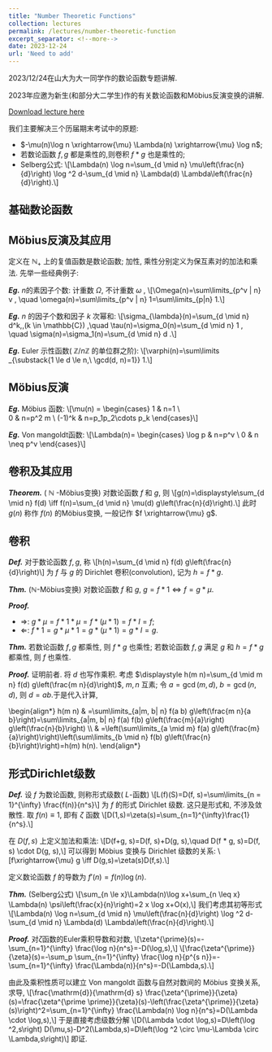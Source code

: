 ```yaml
---
title: "Number Theoretic Functions"
collection: lectures
permalink: /lectures/number-theoretic-function
excerpt_separator: <!--more-->
date: 2023-12-24
url: 'Need to add'
---
```

2023/12/24在山大为大一同学作的数论函数专题讲解.
<!--more-->

2023年应邀为新生(和部分大二学生)作的有关数论函数和Möbius反演变换的讲解.

[Download lecture here](https://NicolasKeng.github.io/notes/20231224数论函数.pdf)

我们主要解决三个历届期末考试中的原题:
- $-\mu(n)\log n \xrightarrow{\mu} \Lambda(n) \xrightarrow{\mu} \log n$;
- 若数论函数 $f, g$ 都是乘性的,则卷积 $f * g$ 也是乘性的;
- Selberg公式:
\\[\Lambda(n) \log n=\sum_{d \mid n} \mu\left(\frac{n}{d}\right) \log ^2 d-\sum_{d \mid n} \Lambda(d) \Lambda\left(\frac{n}{d}\right).\\]

## 基础数论函数

## Möbius反演及其应用
定义在 $\mathbb{N}_{+}$ 上的复值函数是数论函数; 加性, 乘性分别定义为保互素对的加法和乘法. 先举一些经典例子:

***Eg.*** 
$n$的素因子个数: 计重数 $\Omega$, 不计重数 $\omega$ ,
\\[\Omega(n)=\sum\limits_{p^v \| n} v , \quad \omega(n)=\sum\limits_{p^v \| n} 1=\sum\limits_{p|n} 1.\\]

***Eg.*** 
$n$ 的因子个数和因子 $k$ 次幂和:
\\[\sigma_{\lambda}(n)=\sum_{d \mid n} d^k,\,(k \in \mathbb{C}) ,\quad \tau(n)=\sigma_0(n)=\sum_{d \mid n} 1 , \quad  \sigma(n)=\sigma_1(n)=\sum_{d \mid n} d .\\]

***Eg.*** 
Euler 示性函数( $\mathbb{Z} / n\mathbb{Z}$ 的单位群之阶):
\\[\varphi(n)=\sum\limits _{\substack{1 \le d \le n,\\ \gcd(d, n)=1}} 1.\\]

## Möbius反演

***Eg.*** 
Möbius 函数:
\\[\mu(n) = 
\begin{cases} 
    1 & n=1 \\  
    0 & n=p^2 m \\ 
    (-1)^k & n=p_1p_2\cdots p_k 
\end{cases}\\]


***Eg.*** 
Von mangoldt函数: 
\\[\Lambda(n)= 
\begin{cases} 
    \log p & n=p^v \\ 
    0 & n \neq p^v 
\end{cases}\\]

## 卷积及其应用

***Theorem.*** 
( $\mathbb{N}$ -Möbius变换) 对数论函数 $f$ 和 $g$, 则 
\\[g(n)=\displaystyle\sum_{d \mid n} f(d) \iff f(n)=\sum_{d \mid n} \mu(d) g\left(\frac{n}{d}\right).\\]
此时 $g(n)$ 称作 $f(n)$ 的Möbius变换, 一般记作 $f \xrightarrow{\mu} g$.

## 卷积

***Def.***
对于数论函数 $f, g$, 称
\\[h(n)=\sum_{d \mid n} f(d) g\left(\frac{n}{d}\right)\\]
为 $f$ 与 $g$ 的 Dirichlet 卷积(convolution), 记为 $h=f * g$.

***Thm.*** 
($\mathbb{N}$-Möbius变换) 对数论函数 $f$ 和 $g$, $g=f * 1 \iff f=g * \mu$.

***Proof.*** 
- $\Rightarrow$: $g * \mu=f * 1 * \mu=f * (\mu * 1)=f * I=f$;
- $\Leftarrow$: $f * 1=g * \mu * 1=g * (\mu * 1)=g * I=g$.

***Thm.*** 
若数论函数 $f, g$ 都乘性, 则 $f * g$ 也乘性; 若数论函数 $f, g$ 满足 $g$ 和 $h=f * g$ 都乘性, 则 $f$ 也乘性.

***Proof.*** 
证明前者. 将 $d$ 也写作乘积. 考虑 $\displaystyle h(m n)=\sum_{d \mid m n} f(d) g\left(\frac{m n}{d}\right)$, $m,n$ 互素; 令 $a=\gcd(m,d)$, $b=\gcd(n,d)$, 则 $d=ab$.于是代入计算,
<html>
<head>
  <meta charset="utf-8">
  <meta name="viewport" content="width=device-width">
  <script src="https://polyfill.io/v3/polyfill.min.js?features=es6"></script>
  <script id="MathJax-script" async
          src="https://cdn.jsdelivr.net/npm/mathjax@3/es5/tex-mml-chtml.js">
  </script>
</head>
<body>
<p>
\begin{align*}
h(m n) & =\sum\limits_{a|m, b| n} f(a b) g\left(\frac{m n}{a b}\right)=\sum\limits_{a|m, b| n} f(a) f(b) g\left(\frac{m}{a}\right) g\left(\frac{n}{b}\right) \\
    & =\left(\sum\limits_{a \mid m} f(a) g\left(\frac{m}{a}\right)\right)\left(\sum\limits_{b \mid n} f(b) g\left(\frac{n}{b}\right)\right)=h(m) h(n).
\end{align*}
</p>
</body>
</html>

## 形式Dirichlet级数

***Def.*** 
设 $f$ 为数论函数, 则称形式级数( $L$-函数)
\\[L(f)(S)=D(f, s)=\sum\limits_{n = 1}^{\infty} \frac{f(n)}{n^s}\\]
为 $f$ 的形式 Dirichlet 级数. 这只是形式和, 不涉及敛散性. 取 $f(n) \equiv 1$, 即有 $\zeta$ 函数
\\[D(1,s)=\zeta(s)=\sum_{n=1}^{\infty}\frac{1}{n^s}.\\]

在 $D(f, s)$ 上定义加法和乘法:
\\[D(f+g, s)=D(f, s)+D(g, s),\quad D(f * g, s)=D(f, s) \cdot D(g, s),\\]
可以得到 Möbius 变换与 Dirichlet 级数的关系:
\\[f\xrightarrow{\mu} g \iff D(g,s)=\zeta(s)D(f,s).\\]

定义数论函数 $f$ 的导数为 $f'(n)=f(n) \log(n)$.

***Thm.*** 
(Selberg公式) 
\\[\sum_{n \le x}\Lambda(n)\log x+\sum_{n \leq x} \Lambda(n) \psi\left(\frac{x}{n}\right)=2 x \log x+O(x),\\]
我们考虑其初等形式
\\[\Lambda(n) \log n=\sum_{d \mid n} \mu\left(\frac{n}{d}\right) \log ^2 d-\sum_{d \mid n} \Lambda(d) \Lambda\left(\frac{n}{d}\right).\\]

***Proof.*** 
对$\zeta$函数的Euler乘积导数和对数,
\\[\zeta^{\prime}(s)=-\sum_{n=1}^{\infty} \frac{\log n}{n^s}=-D(\log,s),\\]
\\[\frac{\zeta^{\prime}}{\zeta}(s)=-\sum_p \sum_{n=1}^{\infty} \frac{\log n}{p^{s n}}=-\sum_{n=1}^{\infty} \frac{\Lambda(n)}{n^s}=-D(\Lambda,s).\\]

由此及乘积性质可以建立 Von mangoldt 函数与自然对数间的 Möbius 变换关系,求导,
\\[\frac{\mathrm{d}}{\mathrm{d} s} \frac{\zeta^{\prime}}{\zeta}(s)=\frac{\zeta^{\prime \prime}}{\zeta}(s)-\left(\frac{\zeta^{\prime}}{\zeta}(s)\right)^2=\sum_{n=1}^{\infty} \frac{\Lambda(n) \log n}{n^s}=D(\Lambda \cdot \log,s),\\]
于是直接考虑级数分解
\\[D(\Lambda \cdot \log,s)=D\left(\log ^2,s\right) D(\mu,s)-D^2(\Lambda,s)=D\left(\log ^2 \circ \mu-\Lambda \circ \Lambda,s\right)\\]
即证.


